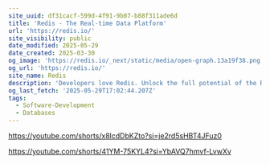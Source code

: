 ```yaml
---
site_uuid: df31cacf-599d-4f91-9b07-b88f311ade6d
title: 'Redis - The Real-time Data Platform'
url: 'https://redis.io/'
site_visibility: public
date_modified: 2025-05-29
date_created: 2025-03-30
og_image: 'https://redis.io/_next/static/media/open-graph.13a19f38.png'
og_url: 'https://redis.io/'
site_name: Redis
description: 'Developers love Redis. Unlock the full potential of the Redis database with Redis Enterprise and start building blazing fast apps.'
og_last_fetch: '2025-05-29T17:02:44.207Z'
tags:
  - Software-Development
  - Databases
---
```


https://youtube.com/shorts/x8lcdDbKZto?si=je2rd5sHBT4JFuz0

https://youtube.com/shorts/41YM-75KYL4?si=YbAVQ7hmvf-LvwXv